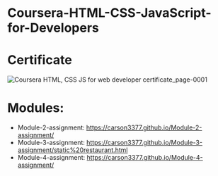 # Coursera-HTML-CSS-JavaScript-for-Developers
# Certificate

![Coursera HTML, CSS   JS for web developer certificate_page-0001](https://user-images.githubusercontent.com/105184379/175819586-b2a06bd5-5b7f-4166-8ab9-9933b47d0c66.jpg)

# Modules:
- Module-2-assignment: https://carson3377.github.io/Module-2-assignment/
- Module-3-assignment: https://carson3377.github.io/Module-3-assignment/static%20restaurant.html
- Module-4-assignment: https://carson3377.github.io/Module-4-assignment/
